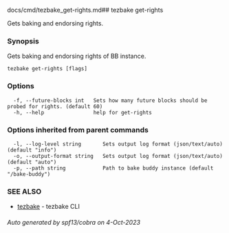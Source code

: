 docs/cmd/tezbake_get-rights.md## tezbake get-rights

Gets baking and endorsing rights.

### Synopsis

Gets baking and endorsing rights of BB instance.

```
tezbake get-rights [flags]
```

### Options

```
  -f, --future-blocks int   Sets how many future blocks should be probed for rights. (default 60)
  -h, --help                help for get-rights
```

### Options inherited from parent commands

```
  -l, --log-level string       Sets output log format (json/text/auto) (default "info")
  -o, --output-format string   Sets output log format (json/text/auto) (default "auto")
  -p, --path string            Path to bake buddy instance (default "/bake-buddy")
```

### SEE ALSO

* [tezbake](/tezbake/reference/cmd/tezbake)	 - tezbake CLI

###### Auto generated by spf13/cobra on 4-Oct-2023

